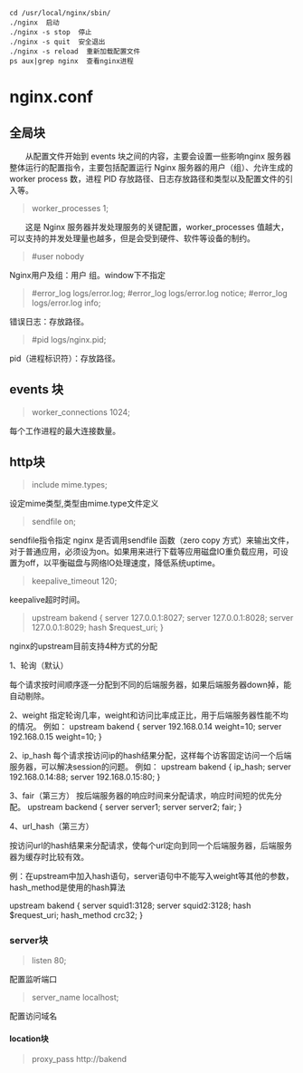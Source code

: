 ```
cd /usr/local/nginx/sbin/
./nginx  启动
./nginx -s stop  停止
./nginx -s quit  安全退出
./nginx -s reload  重新加载配置文件
ps aux|grep nginx  查看nginx进程
```

# nginx.conf

## 全局块

　　从配置文件开始到 events 块之间的内容，主要会设置一些影响nginx 服务器整体运行的配置指令，主要包括配置运行 Nginx 服务器的用户（组）、允许生成的 worker process 数，进程 PID 存放路径、日志存放路径和类型以及配置文件的引入等。

> worker_processes  1;

　　这是 Nginx 服务器并发处理服务的关键配置，worker_processes 值越大，可以支持的并发处理量也越多，但是会受到硬件、软件等设备的制约。

> #user nobody

Nginx用户及组：用户 组。window下不指定

> \#error_log logs/error.log;
> \#error_log logs/error.log notice;
> \#error_log logs/error.log info;

错误日志：存放路径。

> \#pid    logs/nginx.pid;

pid（进程标识符）：存放路径。

## events 块

> worker_connections  1024;

每个工作进程的最大连接数量。

## http块

> include    mime.types;

设定mime类型,类型由mime.type文件定义

> sendfile on;

sendfile指令指定 nginx 是否调用sendfile 函数（zero copy 方式）来输出文件，对于普通应用，必须设为on。如果用来进行下载等应用磁盘IO重负载应用，可设置为off，以平衡磁盘与网络IO处理速度，降低系统uptime。

>  keepalive_timeout 120;

keepalive超时时间。

> upstream bakend {
> server 127.0.0.1:8027;
> server 127.0.0.1:8028;
> server 127.0.0.1:8029;
> hash $request_uri;
> }

nginx的upstream目前支持4种方式的分配

1、轮询（默认）

每个请求按时间顺序逐一分配到不同的后端服务器，如果后端服务器down掉，能自动剔除。

2、weight
指定轮询几率，weight和访问比率成正比，用于后端服务器性能不均的情况。
例如：
upstream bakend {
server 192.168.0.14 weight=10;
server 192.168.0.15 weight=10;
}

2、ip_hash
每个请求按访问ip的hash结果分配，这样每个访客固定访问一个后端服务器，可以解决session的问题。
例如：
upstream bakend {
ip_hash;
server 192.168.0.14:88;
server 192.168.0.15:80;
}

3、fair（第三方）
按后端服务器的响应时间来分配请求，响应时间短的优先分配。
upstream backend {
server server1;
server server2;
fair;
}

4、url_hash（第三方）

按访问url的hash结果来分配请求，使每个url定向到同一个后端服务器，后端服务器为缓存时比较有效。

例：在upstream中加入hash语句，server语句中不能写入weight等其他的参数，hash_method是使用的hash算法

upstream bakend {
server squid1:3128;
server squid2:3128;
hash $request_uri;
hash_method crc32;
}

### server块

> listen    80;

配置监听端口

> server_name localhost;

配置访问域名

#### location块

> proxy_pass http://bakend